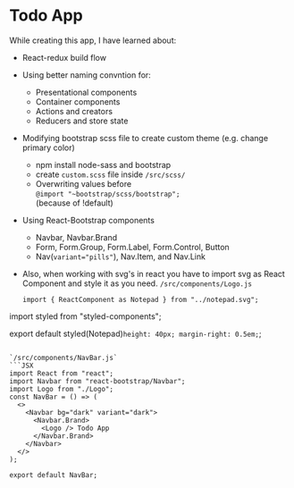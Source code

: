 # Todo App

While creating this app, I have learned about:

- React-redux build flow
- Using better naming convntion for:
  - Presentational components
  - Container components
  - Actions and creators
  - Reducers and store state
- Modifying bootstrap scss file to create custom theme (e.g. change primary color)
  - npm install node-sass and bootstrap
  - create `custom.scss` file inside `/src/scss/`
  - Overwriting values before  
    `@import "~bootstrap/scss/bootstrap";`  
    (because of !default)
- Using React-Bootstrap components
  - Navbar, Navbar.Brand
  - Form, Form.Group, Form.Label, Form.Control, Button
  - Nav(`variant="pills"`), Nav.Item, and Nav.Link
- Also, when working with svg's in react you have to import svg as React Component and style it as you need.
  `/src/components/Logo.js`  
  
  ```node
  import { ReactComponent as Notepad } from "../notepad.svg";
import styled from "styled-components";

export default styled(Notepad)`
  height: 40px;
  margin-right: 0.5em;
`;
```  

`/src/components/NavBar.js`
```JSX
import React from "react";
import Navbar from "react-bootstrap/Navbar";
import Logo from "./Logo";
const NavBar = () => (
  <>
    <Navbar bg="dark" variant="dark">
      <Navbar.Brand>
        <Logo /> Todo App
      </Navbar.Brand>
    </Navbar>
  </>
);

export default NavBar;
```
